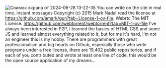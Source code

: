 ![Снимок экрана от 2024-09-28 13-22-35](https://github.com/user-attachments/assets/61287556-6352-4d9c-8ae2-f09408f02d55)
You can write on the site in real time.
Instant messages Copyright (c) 2015 Mark Nadal
read the license at https://github.com/amark/gun?tab=License-1-ov-file.
Webrtc The MIT License. https://github.com/webtorrent/webtorrent?tab=MIT-1-ov-file
I've always been interested in P2P, I learned the basics of HTML CSS and some JS and learned almost everything related to it, but for me it's hard, I'm not an engineer this is my hobby.
There are programmers with great professionalism and big hearts on Github, especially those who write programs under a free license, there are 19,402 public repositories, and if each of you contributed and wrote at least one line of code, this would be the open source application of my dreams...
